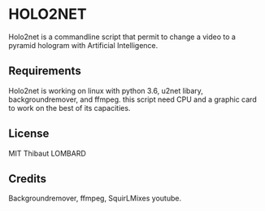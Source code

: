 # HOLO2NET
Holo2net is a commandline script that permit to change a video to a pyramid hologram with Artificial Intelligence.
## Requirements
Holo2net is working on linux with python 3.6, u2net libary, backgroundremover, and ffmpeg. this script need CPU and a graphic card to work on the best of its capacities.
## License
MIT Thibaut LOMBARD
## Credits
Backgroundremover, ffmpeg, SquirLMixes‬ youtube.


